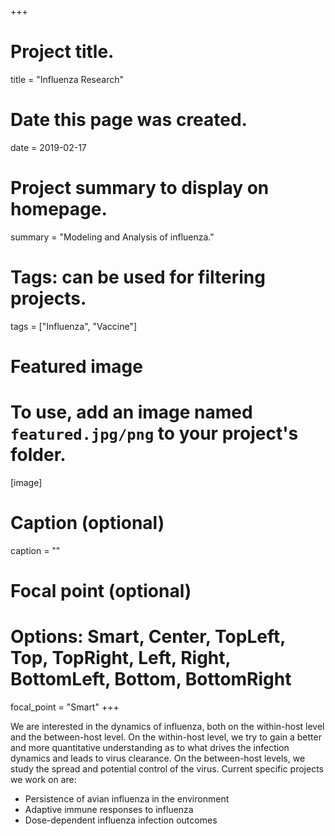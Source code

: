 +++
# Project title.
title = "Influenza Research"

# Date this page was created.
date = 2019-02-17

# Project summary to display on homepage.
summary = "Modeling and Analysis of influenza."

# Tags: can be used for filtering projects.
tags = ["Influenza", "Vaccine"]


# Featured image
# To use, add an image named `featured.jpg/png` to your project's folder. 
[image]
  # Caption (optional)
  caption = ""
  # Focal point (optional)
  # Options: Smart, Center, TopLeft, Top, TopRight, Left, Right, BottomLeft, Bottom, BottomRight
  focal_point = "Smart"
+++

We are interested in the dynamics of influenza, both on the within-host level and the between-host level. On the within-host level, we try to gain a better and more quantitative understanding as to what drives the infection dynamics and leads to virus clearance. On the between-host levels, we study the spread and potential control of the virus. Current specific projects we work on are:

* Persistence of avian influenza in the environment
* Adaptive immune responses to influenza
* Dose-dependent influenza infection outcomes

